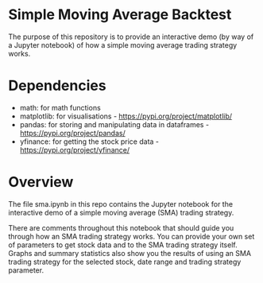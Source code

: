 # Simple Moving Average Backtest

The purpose of this repository is to provide an interactive demo (by way of a Jupyter notebook) of how a simple moving average trading strategy works.

# Dependencies

* math: for math functions
* matplotlib: for visualisations - https://pypi.org/project/matplotlib/ 
* pandas: for storing and manipulating data in dataframes - https://pypi.org/project/pandas/ 
* yfinance: for getting the stock price data - https://pypi.org/project/yfinance/

# Overview

The file sma.ipynb in this repo contains the Jupyter notebook for the interactive demo of a simple moving average (SMA) trading strategy.

There are comments throughout this notebook that should guide you through how an SMA trading strategy works. You can provide your own set of parameters to get stock data and to the SMA trading strategy itself. Graphs and summary statistics also show you the results of using an SMA trading strategy for the selected stock, date range and trading strategy parameter.